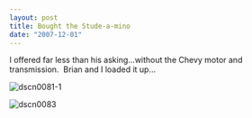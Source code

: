```yaml
---
layout: post
title: Bought the Stude-a-mino
date: "2007-12-01"
---
```


I offered far less than his asking…without the Chevy motor and transmission.  Brian and I loaded it up…

![](/wp-content/uploads/2008/12/dscn0081-1.jpg "dscn0081-1")

![](/wp-content/uploads/2008/12/dscn0083.jpg "dscn0083")
